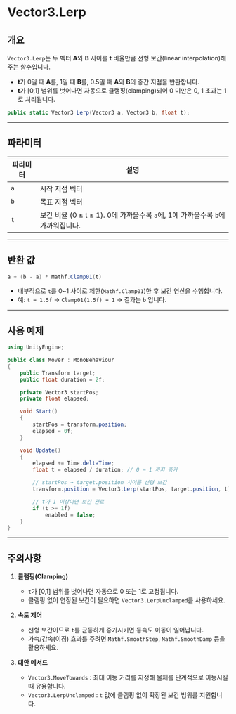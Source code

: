 # Vector3.Lerp

## 개요
`Vector3.Lerp`는 두 벡터 **A**와 **B** 사이를 **t** 비율만큼 선형 보간(linear interpolation)해 주는 함수입니다.  
- **t**가 0일 때 **A**를, 1일 때 **B**를, 0.5일 때 **A**와 **B**의 중간 지점을 반환합니다.  
- **t**가 [0,1] 범위를 벗어나면 자동으로 클램핑(clamping)되어 0 미만은 0, 1 초과는 1로 처리됩니다.

```csharp
public static Vector3 Lerp(Vector3 a, Vector3 b, float t);
```

---

## 파라미터

| 파라미터 | 설명                                                                 |
|---------|----------------------------------------------------------------------|
| `a`     | 시작 지점 벡터                                                       |
| `b`     | 목표 지점 벡터                                                       |
| `t`     | 보간 비율 (0 ≤ t ≤ 1). 0에 가까울수록 `a`에, 1에 가까울수록 `b`에 가까워집니다. |

---

## 반환 값

```csharp
a + (b - a) * Mathf.Clamp01(t)
```
- 내부적으로 `t`를 0~1 사이로 제한(`Mathf.Clamp01`)한 후 보간 연산을 수행합니다.  
- 예: `t = 1.5f` → `Clamp01(1.5f) = 1` → 결과는 `b` 입니다.

---

## 사용 예제

```csharp
using UnityEngine;

public class Mover : MonoBehaviour
{
    public Transform target;
    public float duration = 2f;

    private Vector3 startPos;
    private float elapsed;

    void Start()
    {
        startPos = transform.position;
        elapsed = 0f;
    }

    void Update()
    {
        elapsed += Time.deltaTime;
        float t = elapsed / duration; // 0 → 1 까지 증가

        // startPos → target.position 사이를 선형 보간
        transform.position = Vector3.Lerp(startPos, target.position, t);

        // t가 1 이상이면 보간 완료
        if (t >= 1f)
            enabled = false;
    }
}
```

---

## 주의사항

1. **클램핑(Clamping)**  
   - `t`가 [0,1] 범위를 벗어나면 자동으로 0 또는 1로 고정됩니다.  
   - 클램핑 없이 연장된 보간이 필요하면 `Vector3.LerpUnclamped`를 사용하세요.

2. **속도 제어**  
   - 선형 보간이므로 `t`를 균등하게 증가시키면 등속도 이동이 일어납니다.  
   - 가속/감속(이징) 효과를 주려면 `Mathf.SmoothStep`, `Mathf.SmoothDamp` 등을 활용하세요.

3. **대안 메서드**  
   - `Vector3.MoveTowards` : 최대 이동 거리를 지정해 물체를 단계적으로 이동시킬 때 유용합니다.  
   - `Vector3.LerpUnclamped` : `t` 값에 클램핑 없이 확장된 보간 범위를 지원합니다.
